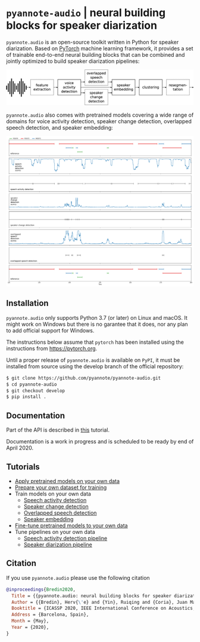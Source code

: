 # `pyannote-audio` | neural building blocks for speaker diarization

`pyannote.audio` is an open-source toolkit written in Python for speaker diarization. Based on [PyTorch](pytorch.org) machine learning framework, it provides a set of trainable end-to-end neural building blocks that can be combined and jointly optimized to build speaker diarization pipelines:

<p align="center"> 
<img src="pipeline.png">
</p>

`pyannote.audio` also comes with pretrained models covering a wide range of domains for voice activity detection, speaker change detection, overlapped speech detection, and speaker embedding:

![segmentation](tutorials/pretrained/segmentation.png)

## Installation

`pyannote.audio` only supports Python 3.7 (or later) on Linux and macOS. It might work on Windows but there is no garantee that it does, nor any plan to add official support for Windows.

The instructions below assume that `pytorch` has been installed using the instructions from https://pytorch.org.

Until a proper release of `pyannote.audio` is available on `PyPI`, it must be installed from source using the develop branch of the official repository:

```bash
$ git clone https://github.com/pyannote/pyannote-audio.git
$ cd pyannote-audio
$ git checkout develop
$ pip install .
```

## Documentation

Part of the API is described in [this](tutorials/pretrained) tutorial.  

Documentation is a work in progress and is scheduled to be ready by end of April 2020.

## Tutorials

* [Apply pretrained models on your own data](tutorials/pretrained)
* [Prepare your own dataset for training](tutorials/data_preparation)
* Train models on your own data
  * [Speech activity detection](tutorials/models/speech_activity_detection)
  * [Speaker change detection](tutorials/models/speaker_change_detection)
  * [Overlapped speech detection](tutorials/models/overlap_detection)
  * [Speaker embedding](tutorials/models/speaker_embedding)
* [Fine-tune pretrained models to your own data](tutorials/finetune)
* Tune pipelines on your own data
  * [Speech activity detection pipeline](tutorials/pipelines/speech_activity_detection)
  * [Speaker diarization pipeline](tutorials/pipelines/speaker_diarization)


## Citation

If you use `pyannote.audio` please use the following citation

```bibtex
@inproceedings{Bredin2020,
  Title = {{pyannote.audio: neural building blocks for speaker diarization}},
  Author = {{Bredin}, Herv{\'e} and {Yin}, Ruiqing and {Coria}, Juan Manuel and {Gelly}, Gregory and {Korshunov}, Pavel and {Lavechin}, Marvin and {Fustes}, Diego and {Titeux}, Hadrien and {Bouaziz}, Wassim and {Gill}, Marie-Philippe},
  Booktitle = {ICASSP 2020, IEEE International Conference on Acoustics, Speech, and Signal Processing},
  Address = {Barcelona, Spain},
  Month = {May},
  Year = {2020},
}
```

